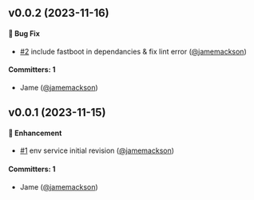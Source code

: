 
## v0.0.2 (2023-11-16)

#### :bug: Bug Fix
* [#2](https://github.com/spacethree/ember-runtime-env/pull/2) include fastboot in dependancies & fix lint error ([@jamemackson](https://github.com/jamemackson))

#### Committers: 1
- Jame ([@jamemackson](https://github.com/jamemackson))


## v0.0.1 (2023-11-15)

#### :rocket: Enhancement
* [#1](https://github.com/spacethree/ember-runtime-env/pull/1) env service initial revision ([@jamemackson](https://github.com/jamemackson))

#### Committers: 1
- Jame ([@jamemackson](https://github.com/jamemackson))
